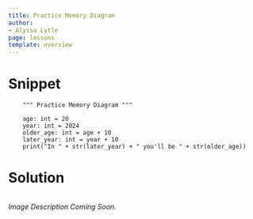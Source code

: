 ```yaml
---
title: Practice Memory Diagram
author:
- Alyssa Lytle
page: lessons
template: overview
---
```


# Snippet

<pre>
<code class="python">    """ Practice Memory Diagram """

    age: int = 20
    year: int = 2024
    older_age: int = age + 10
    later_year: int = year + 10
    print("In " + str(later_year) + " you'll be " + str(older_age))
</code></pre>

# Solution
<img class="img-fluid" src="/static/assets/sp23/basic-03-sol.png" alt=""  /> 



*Image Description Coming Soon.* 
